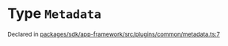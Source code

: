 # Type `Metadata`
<sub>Declared in [packages/sdk/app-framework/src/plugins/common/metadata.ts:7](https://github.com/dxos/dxos/blob/c996a34fe/packages/sdk/app-framework/src/plugins/common/metadata.ts#L7)</sub>







